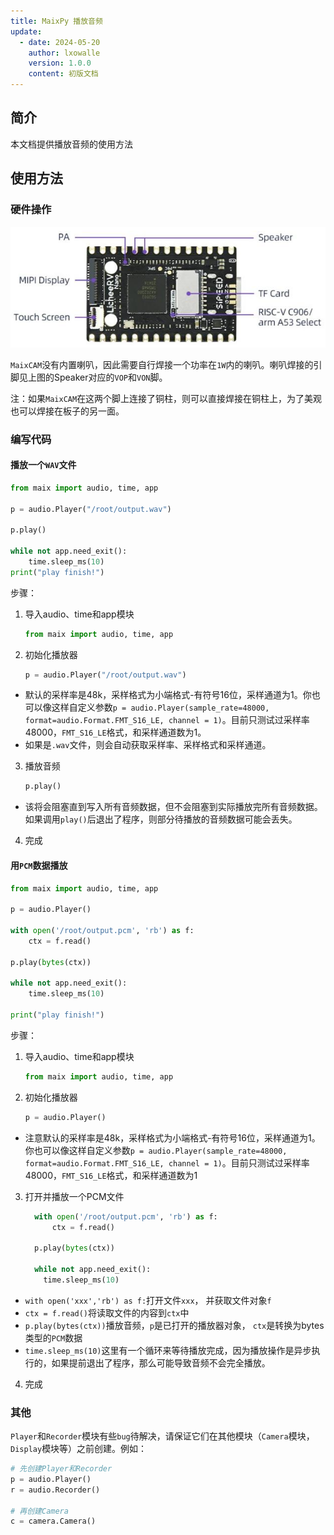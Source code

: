 ```yaml
---
title: MaixPy 播放音频
update:
  - date: 2024-05-20
    author: lxowalle
    version: 1.0.0
    content: 初版文档
---
```


## 简介

本文档提供播放音频的使用方法


## 使用方法

### 硬件操作

![image-20240520134637905](../../../static/image/maixcam_hardware_back.png)

`MaixCAM`没有内置喇叭，因此需要自行焊接一个功率在`1W`内的喇叭。喇叭焊接的引脚见上图的Speaker对应的`VOP`和`VON`脚。

注：如果`MaixCAM`在这两个脚上连接了铜柱，则可以直接焊接在铜柱上，为了美观也可以焊接在板子的另一面。

### 编写代码

#### 播放一个`WAV`文件

```python
from maix import audio, time, app

p = audio.Player("/root/output.wav")

p.play()

while not app.need_exit():
    time.sleep_ms(10)
print("play finish!")
```

步骤：


1. 导入audio、time和app模块

   ```python
   from maix import audio, time, app
   ```

2. 初始化播放器

   ```python
   p = audio.Player("/root/output.wav")
   ```

  - 默认的采样率是48k，采样格式为小端格式-有符号16位，采样通道为1。你也可以像这样自定义参数`p = audio.Player(sample_rate=48000, format=audio.Format.FMT_S16_LE, channel = 1)`。目前只测试过采样率48000，`FMT_S16_LE`格式，和采样通道数为1。
  - 如果是`.wav`文件，则会自动获取采样率、采样格式和采样通道。

3. 播放音频

   ```python
   p.play()
   ```

  - 该将会阻塞直到写入所有音频数据，但不会阻塞到实际播放完所有音频数据。如果调用`play()`后退出了程序，则部分待播放的音频数据可能会丢失。

4. 完成



#### 用`PCM`数据播放

```python
from maix import audio, time, app

p = audio.Player()

with open('/root/output.pcm', 'rb') as f:
    ctx = f.read()

p.play(bytes(ctx))

while not app.need_exit():
    time.sleep_ms(10)

print("play finish!")
```

步骤：


1. 导入audio、time和app模块

   ```python
   from maix import audio, time, app
   ```

2. 初始化播放器

   ```python
   p = audio.Player()
   ```
  - 注意默认的采样率是48k，采样格式为小端格式-有符号16位，采样通道为1。你也可以像这样自定义参数`p = audio.Player(sample_rate=48000, format=audio.Format.FMT_S16_LE, channel = 1)`。目前只测试过采样率48000，`FMT_S16_LE`格式，和采样通道数为1

3. 打开并播放一个PCM文件

   ```python
     with open('/root/output.pcm', 'rb') as f:
         ctx = f.read()
   
     p.play(bytes(ctx))
   
     while not app.need_exit():
       time.sleep_ms(10)
   ```

  - `with open('xxx','rb') as f:`打开文件`xxx`， 并获取文件对象`f`
  - `ctx = f.read()`将读取文件的内容到`ctx`中
  - `p.play(bytes(ctx))`播放音频，`p`是已打开的播放器对象， `ctx`是转换为bytes类型的`PCM`数据
  - `time.sleep_ms(10)`这里有一个循环来等待播放完成，因为播放操作是异步执行的，如果提前退出了程序，那么可能导致音频不会完全播放。

4. 完成



### 其他

`Player`和`Recorder`模块有些`bug`待解决，请保证它们在其他模块（`Camera`模块，`Display`模块等）之前创建。例如：

```python
# 先创建Player和Recorder
p = audio.Player()
r = audio.Recorder()

# 再创建Camera
c = camera.Camera()						
```

